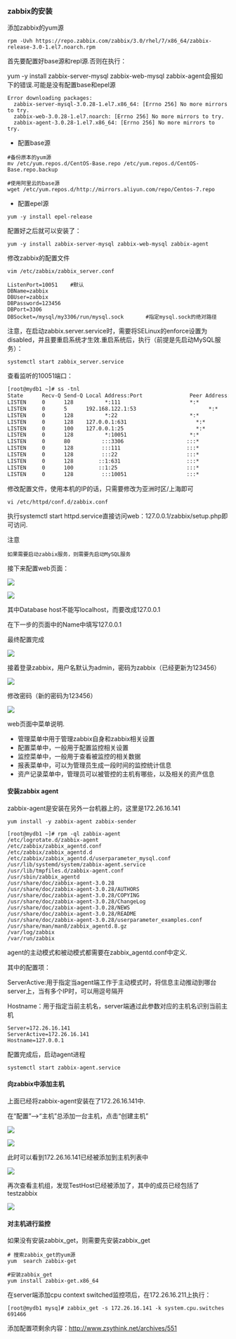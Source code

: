 ### zabbix的安装

添加zabbix的yum源

```shell
rpm -Uvh https://repo.zabbix.com/zabbix/3.0/rhel/7/x86_64/zabbix-release-3.0-1.el7.noarch.rpm
```

首先要配置好base源和repl源.否则在执行：

yum -y install zabbix-server-mysql zabbix-web-mysql zabbix-agent会报如下的错误.可能是没有配置base和epel源

```
Error downloading packages:
  zabbix-server-mysql-3.0.28-1.el7.x86_64: [Errno 256] No more mirrors to try.
  zabbix-web-3.0.28-1.el7.noarch: [Errno 256] No more mirrors to try.
  zabbix-agent-3.0.28-1.el7.x86_64: [Errno 256] No more mirrors to try.
```

- 配置base源

```shell
#备份原本的yum源
mv /etc/yum.repos.d/CentOS-Base.repo /etc/yum.repos.d/CentOS-Base.repo.backup

#使用阿里云的base源
wget /etc/yum.repos.d/http://mirrors.aliyun.com/repo/Centos-7.repo
```

- 配置epel源

```shell
yum -y install epel-release
```

配置好之后就可以安装了：

```shell
yum -y install zabbix-server-mysql zabbix-web-mysql zabbix-agent
```

修改zabbix的配置文件

```shell
vim /etc/zabbix/zabbix_server.conf

ListenPort=10051	#默认
DBName=zabbix
DBUser=zabbix
DBPassword=123456
DBPort=3306
DBSocket=/mysql/my3306/run/mysql.sock		#指定mysql.sock的绝对路径
```

注意，在启动zabbix.server.service时，需要将SELinux的enforce设置为disabled，并且要重启系统才生效.重启系统后，执行（前提是先启动MySQL服务）：

```shell
systemctl start zabbix_server.service
```

查看监听的10051端口：

```xml
[root@mydb1 ~]# ss -tnl
State      Recv-Q Send-Q Local Address:Port               Peer Address:Port              
LISTEN     0      128          *:111                      *:*                  
LISTEN     0      5      192.168.122.1:53                       *:*                  
LISTEN     0      128          *:22                       *:*                  
LISTEN     0      128    127.0.0.1:631                      *:*                  
LISTEN     0      100    127.0.0.1:25                       *:*                  
LISTEN     0      128          *:10051                    *:*                  
LISTEN     0      80          :::3306                    :::*                  
LISTEN     0      128         :::111                     :::*                  
LISTEN     0      128         :::22                      :::*                  
LISTEN     0      128        ::1:631                     :::*                  
LISTEN     0      100        ::1:25                      :::*                  
LISTEN     0      128         :::10051                   :::*  
```

修改配置文件，使用本机的IP的话，只需要修改为亚洲时区/上海即可

```shell
vi /etc/httpd/conf.d/zabbix.conf
```

执行systemctl start httpd.service直接访问web：127.0.0.1/zabbix/setup.php即可访问.

注意

```
如果需要启动zabbix服务，则需要先启动MySQL服务
```

接下来配置web页面：

![](../images/zabbix1.png)

![](../images/zabbix2.png)

其中Database host不能写localhost，而要改成127.0.0.1<p>

在下一步的页面中的Name中填写127.0.0.1<p>

最终配置完成

![](../images/zabbix3.png)

接着登录zabbix，用户名默认为admin，密码为zabbix（已经更新为123456）

![](../images/zabbix4.png)

修改密码（新的密码为123456）

![](../images/zabbix5.png)

web页面中菜单说明.

- 管理菜单中用于管理zabbix自身和zabbix相关设置
- 配置菜单中，一般用于配置监控相关设置
- 监控菜单中，一般用于查看被监控的相关数据
- 报表菜单中，可以为管理员生成一段时间的监控统计信息
- 资产记录菜单中，管理员可以被管控的主机有哪些，以及相关的资产信息



#### 安装zabbix agent

zabbix-agent是安装在另外一台机器上的，这里是172.26.16.141

```shell
yum install -y zabbix-agent zabbix-sender
```

```
[root@mydb1 ~]# rpm -ql zabbix-agent
/etc/logrotate.d/zabbix-agent
/etc/zabbix/zabbix_agentd.conf
/etc/zabbix/zabbix_agentd.d
/etc/zabbix/zabbix_agentd.d/userparameter_mysql.conf
/usr/lib/systemd/system/zabbix-agent.service
/usr/lib/tmpfiles.d/zabbix-agent.conf
/usr/sbin/zabbix_agentd
/usr/share/doc/zabbix-agent-3.0.28
/usr/share/doc/zabbix-agent-3.0.28/AUTHORS
/usr/share/doc/zabbix-agent-3.0.28/COPYING
/usr/share/doc/zabbix-agent-3.0.28/ChangeLog
/usr/share/doc/zabbix-agent-3.0.28/NEWS
/usr/share/doc/zabbix-agent-3.0.28/README
/usr/share/doc/zabbix-agent-3.0.28/userparameter_examples.conf
/usr/share/man/man8/zabbix_agentd.8.gz
/var/log/zabbix
/var/run/zabbix
```

agent的主动模式和被动模式都需要在zabbix_agentd.conf中定义.

其中的配置项：<br>

ServerActive:用于指定当agent端工作于主动模式时，将信息主动推动到哪台server上，当有多个IP时，可以用逗号隔开

Hostname：用于指定当前主机名，server端通过此参数对应的主机名识别当前主机

```
Server=172.26.16.141
ServerActive=172.26.16.141
Hostname=127.0.0.1
```

配置完成后，启动agent进程

```
systemctl start zabbix-agent.service
```

#### 向zabbix中添加主机

上面已经将zabbix-agent安装在了172.26.16.141中.

在“配置”-->“主机”总添加一台主机，点击“创建主机”

![](../images/zabbix6.png)



![](../images/zabbix7.png)

此时可以看到172.26.16.141已经被添加到主机列表中

![](../images/zabbix8.png)

再次查看主机组，发现TestHost已经被添加了，其中的成员已经包括了testzabbix

![](../images/zabbix9.png)



#### 对主机进行监控

如果没有安装zabbix_get，则需要先安装zabbix_get

```shell
# 搜索zabbix_get的yum源
yum  search zabbix-get

#安装zabbix_get
yum install zabbix-get.x86_64
```

在server端添加cpu context switched监控项后，在172.26.16.211上执行：

```shell
[root@mydb1 mysq]# zabbix_get -s 172.26.16.141 -k system.cpu.switches
691466
```

添加配置项剩余内容：http://www.zsythink.net/archives/551

















